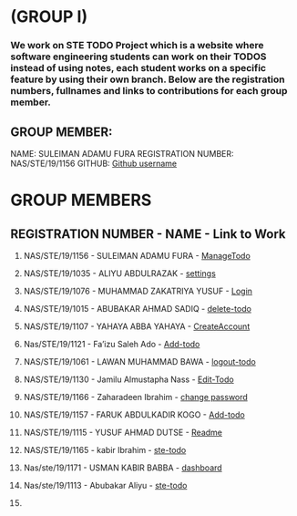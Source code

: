 # (GROUP I)

### We work on STE TODO Project which is a website where software engineering students can work on their TODOS instead of using notes, each student works on a specific feature by using their own branch. Below are the registration numbers, fullnames and links to contributions for each group member.

## GROUP MEMBER:
NAME: SULEIMAN ADAMU FURA
REGISTRATION NUMBER: NAS/STE/19/1156
GITHUB: [Github username](https://github.com/adamufura)

# GROUP MEMBERS

## REGISTRATION NUMBER - NAME - Link to Work

1. NAS/STE/19/1156 - SULEIMAN ADAMU FURA - [ManageTodo](https://github.com/adamufura/group-i-ste-todo/tree/manage-todo-branch)

2. NAS/STE/19/1035 - ALIYU ABDULRAZAK -  [settings](https://github.com/adamufura/group-i-ste-todo/tree/main/settings)

3. NAS/STE/19/1076 - MUHAMMAD ZAKATRIYA YUSUF - [Login](https://github.com/adamufura/group-i-ste-todo/tree/main/Login)

4. NAS/STE/19/1015 - ABUBAKAR AHMAD SADIQ - [delete-todo](https://github.com/adamufura/group-i-ste-todo/tree/main/delete-todo)

5. NAS/STE/19/1107 - YAHAYA ABBA YAHAYA - [CreateAccount](https://github.com/adamufura/group-i-ste-todo/tree/main/CreateAccount)

6.  Nas/STE/19/1121 - Fa’izu Saleh Ado - [Add-todo](https://github.com/adamufura/group-i-ste-todo/blob/main/Add-todo/Add-todo.html)

7. NAS/STE/19/1061 - LAWAN MUHAMMAD BAWA - [logout-todo](https://github.com/adamufura/group-i-ste-todo/tree/main/logout-todo)

8. NAS/STE/19/1130 - Jamilu Almustapha Nass - [Edit-Todo](https://github.com/adamufura/group-i-ste-todo/tree/main/Edit-todo)

9. NAS/STE/19/1166 - Zaharadeen Ibrahim - [change password](https://github.com/adamufura/group-i-ste-todo/tree/main/change%20password)

10. NAS/STE/19/1157 - FARUK ABDULKADIR KOGO  - [Add-todo](https://github.com/adamufura/group-i-ste-todo/tree/main/Add-todo)

11. NAS/STE/19/1115 - YUSUF AHMAD DUTSE  - [Readme](https://github.com/adamufura/group-i-ste-todo/commit/6ad16a4f7afbc8e186a959ebaee40d41e02d8908)

12.  NAS/STE/19/1165 - kabir Ibrahim - [ste-todo](https://github.com/adamufura/group-i-ste-todo/tree/main/ste-todo)

13.  Nas/ste/19/1171 - USMAN KABIR BABBA - [dashboard](https://github.com/adamufura/group-i-ste-todo/tree/main/dashboard)
  
14.  Nas/ste/19/1113  - Abubakar Aliyu  - [ste-todo](https://github.com/adamufura/group-i-ste-todo)

16.  
